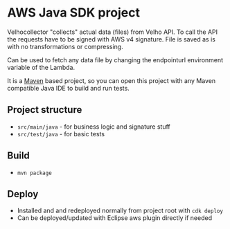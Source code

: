 # AWS Java SDK project

Velhocollector "collects" actual data (files) from Velho API. To call the API the requests have to be signed with AWS v4 signature. File is saved as is with no transformations or compressing.

Can be used to fetch any data file by changing the endpointurl environment variable of the Lambda.

It is a [Maven](https://maven.apache.org/) based project, so you can open this project with any Maven compatible Java IDE to build and run tests.

## Project structure
 * `src/main/java` - for business logic and signature stuff
 * `src/test/java` - for basic tests

## Build
 * `mvn package`

## Deploy
 * Installed and and redeployed normally from project root with `cdk deploy`
 * Can be deployed/updated with Eclipse aws plugin directly if needed
